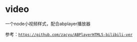 # video
一个node小视频样式，配合abplayer播放器

参考：<code>https://github.com/zacyu/ABPlayerHTML5-bilibili-ver</code>
